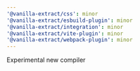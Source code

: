 ```yaml
---
'@vanilla-extract/css': minor
'@vanilla-extract/esbuild-plugin': minor
'@vanilla-extract/integration': minor
'@vanilla-extract/vite-plugin': minor
'@vanilla-extract/webpack-plugin': minor
---
```


Experimental new compiler
